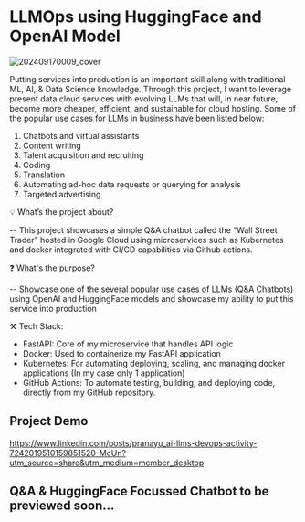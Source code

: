 # LLMOps using HuggingFace and OpenAI Model

![202409170009_cover](https://github.com/user-attachments/assets/41cd20d9-62af-4ed3-baa2-f2a80bf894db)


Putting services into production is an important skill along with traditional ML, AI, & Data Science knowledge. Through this project, I want to leverage present data cloud services with evolving LLMs that will, in near future, become more cheaper, efficient, and sustainable for cloud hosting. Some of the popular use cases for LLMs in business have been listed below:

1. Chatbots and virtual assistants
2. Content writing
3. Talent acquisition and recruiting
4. Coding
5. Translation
6. Automating ad-hoc data requests or querying for analysis
7. Targeted advertising

💡 What’s the project about?

-- This project showcases a simple Q&A chatbot called the “Wall Street Trader” hosted in Google Cloud using microservices such as Kubernetes and docker integrated with CI/CD capabilities via Github actions. 

❓ What's the purpose?

-- Showcase one of the several popular use cases of LLMs (Q&A Chatbots) using OpenAI and HuggingFace models and showcase my ability to put this service into production 

⚒ Tech Stack:
- FastAPI: Core of my microservice that handles API logic
- Docker: Used to containerize my FastAPI application
- Kubernetes: For automating deploying, scaling, and managing docker applications (In my case only 1 application)
- GitHub Actions: To automate testing, building, and deploying code, directly from my GitHub repository.

## Project Demo
https://www.linkedin.com/posts/pranayu_ai-llms-devops-activity-7242019510159851520-McUn?utm_source=share&utm_medium=member_desktop


## Q&A & HuggingFace Focussed Chatbot to be previewed soon...
